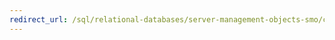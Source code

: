 ```yaml
---
redirect_url: /sql/relational-databases/server-management-objects-smo/create-program/calling-methods
---
```

